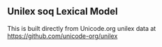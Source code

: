 Unilex soq Lexical Model
----------------------

This is built directly from Unicode.org unilex data at
https://github.com/unicode-org/unilex
